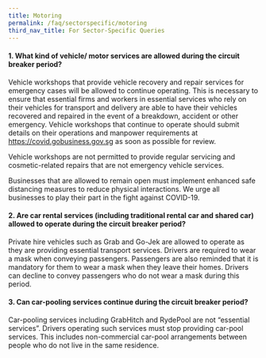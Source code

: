 ```yaml
---
title: Motoring
permalink: /faq/sectorspecific/motoring
third_nav_title: For Sector-Specific Queries
---
```


#### **1. What kind of vehicle/ motor services are allowed during the circuit breaker period?**
Vehicle workshops that provide vehicle recovery and repair services for emergency cases will be allowed to continue operating. This is necessary to ensure that essential firms and workers in essential services who rely on their vehicles for transport and delivery are able to have their vehicles recovered and repaired in the event of a breakdown, accident or other emergency. Vehicle workshops that continue to operate should submit details on their operations and manpower requirements at <a href="https://covid.gobusiness.gov.sg" target="_blank">https://covid.gobusiness.gov.sg</a> as soon as possible for review.

Vehicle workshops are not permitted to provide regular servicing and cosmetic-related repairs that are not emergency vehicle services.

Businesses that are allowed to remain open must implement enhanced safe distancing measures to reduce physical interactions. We urge all businesses to play their part in the fight against COVID-19.

#### **2. Are car rental services (including traditional rental car and shared car) allowed to operate during the circuit breaker period?**
Private hire vehicles such as Grab and Go-Jek are allowed to operate as they are providing essential transport services. Drivers are required to wear a mask when conveying passengers. Passengers are also reminded that it is mandatory for them to wear a mask when they leave their homes. Drivers can decline to convey passengers who do not wear a mask during this period.

#### **3. Can car-pooling services continue during the circuit breaker period?**
Car-pooling services including GrabHitch and RydePool are not “essential services”. 
Drivers operating such services must stop providing car-pool services. This includes non-commercial car-pool arrangements between people who do not live in the same residence.
